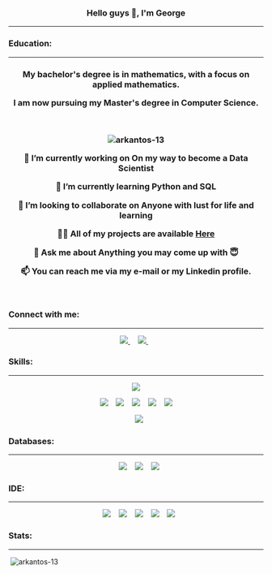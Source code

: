 <h3 align="center"> Hello guys 👋, I'm George <hr></h3>


<!-----Education----->   
<h3 align="left">Education:</h3><hr></hr>


<h3 align="center">
  
My bachelor's degree is in mathematics, with a focus on applied mathematics.

I am now pursuing my Master's degree in Computer Science.
      
</p>
  
   
<br>  


<p align="centre"> <img src="https://komarev.com/ghpvc/?username=arkantos-13&label=Profile%20views&color=0e75b6&style=flat" alt="arkantos-13" /> </p>


🔭 I’m currently working on **On my way to become a Data Scientist**

🌱 I’m currently learning **Python and SQL**

👯 I’m looking to collaborate on **Anyone with lust for life and learning**

👨‍💻 All of my projects are available [Here](https://github.com/Arkantos-13?tab=repositories)

💬 Ask me about **Anything you may come up with :innocent:**

📫 You can reach me via my e-mail or my Linkedin profile.

</p>

<br>

<!-----Connect with me-----> 
<h3 align="left">Connect with me:</h3><hr></hr>


<p align='center'>
    <a href="mailto:geo.pngtpls@gmail.com?subject=github_message"><img src="https://img.shields.io/badge/Gmail-EA4335?style=for-the-badge&logo=gmail&logoColor=white" />                </a>&nbsp;&nbsp;&nbsp;
    <a href="https://www.linkedin.com/in/geopanagiotopoulos/">
          <img src="https://img.shields.io/badge/linkedin-%230077B5.svg?&style=for-the-badge&logo=linkedin&logoColor=white" />
        </a>&nbsp;&nbsp;
   
</p>


<!-----Skills-----> 
<h3 align="left">Skills:</h3><hr></hr>


<!-----Python----->
<p align='center'>
    <img src="https://img.shields.io/badge/Python-3776AB?style=for-the-badge&logo=python&logoColor=white" />
</p>   
 
<p align='center'>
    </a>&nbsp;&nbsp;
       <img src="https://img.shields.io/badge/Pandas-2C2D72?style=for-the-badge&logo=pandas&logoColor=white" />
    </a>&nbsp;&nbsp;
       <img src="https://img.shields.io/badge/Numpy-777BB4?style=for-the-badge&logo=numpy&logoColor=white" />
    </a>&nbsp;&nbsp;
       <img src="https://img.shields.io/badge/scikit_learn-F7931E?style=for-the-badge&logo=scikit-learn&logoColor=white" />
    </a>&nbsp;&nbsp;
           <img src="https://img.shields.io/badge/Plotly-239120?style=for-the-badge&logo=plotly&logoColor=white" />
    </a>&nbsp;&nbsp;
       <img src="https://img.shields.io/badge/SciPy-654FF0?style=for-the-badge&logo=SciPy&logoColor=white" />
    </a>&nbsp;&nbsp;
    
     
</p>


<!-----Matlab----->
<p align='center'>
    </a>&nbsp;&nbsp;
         <img src="https://img.shields.io/badge/Matlab-F40027?style=for-the-badge&logo=MatlabE&logoColor=white" />
</p>      


<!-----Databases-----> 
<h3 align="left">Databases:</h3><hr></hr>


<p align='center'>
       </a>&nbsp;&nbsp;
       <img src="https://img.shields.io/badge/SQL-00B2FF?style=for-the-badge&logo=SQL&logoColor=white" />
       </a>&nbsp;&nbsp;
       <img src="https://img.shields.io/badge/MySQL-005571?style=for-the-badge&logo=MySQL&logoColor=white" />
       </a>&nbsp;&nbsp;
       <img src="https://img.shields.io/badge/PostgreSQL-316192?style=for-the-badge&logo=postgresql&logoColor=white" />

</p>


<!-----IDE-----> 
<h3 align="left">IDE:</h3><hr></hr>


<p align='center'>
       </a>&nbsp;&nbsp;
           <img src="https://img.shields.io/badge/conda-342B029.svg?&style=for-the-badge&logo=anaconda&logoColor=white" />
       </a>&nbsp;&nbsp;
           <img src="https://img.shields.io/badge/Jupyter-F37626.svg?&style=for-the-badge&logo=Jupyter&logoColor=white" />
        </a>&nbsp;&nbsp;
           <img src="https://img.shields.io/badge/pycharm-143?style=for-the-badge&logo=pycharm&logoColor=black&color=black&labelColor=green" />
        </a>&nbsp;&nbsp;
           <img src="https://img.shields.io/badge/Git-543DE0?style=for-the-badge&logo=git&logoColor=white" />
        </a>&nbsp;&nbsp;
           <img src="https://img.shields.io/badge/GitHub-FF4500?style=for-the-badge&logo=github&logoColor=white" />
</p>

<!-----Stats----->
<h3 align="left">Stats:</h3><hr></hr>


<p align='center'>
     <p>&nbsp;<img align="center" src="https://github-readme-stats.vercel.app/api?username=arkantos-13&show_icons=true&locale=en" alt="arkantos-13" />
</p>

